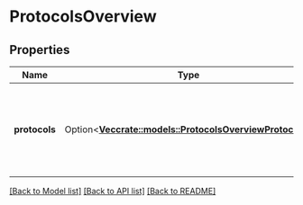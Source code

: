 # ProtocolsOverview

## Properties

Name | Type | Description | Notes
------------ | ------------- | ------------- | -------------
**protocols** | Option<[**Vec<crate::models::ProtocolsOverviewProtocols>**](protocols_overview_protocols.md)> | List of items each describing a pair of supported protocol and network. | [optional]

[[Back to Model list]](../README.md#documentation-for-models) [[Back to API list]](../README.md#documentation-for-api-endpoints) [[Back to README]](../README.md)


